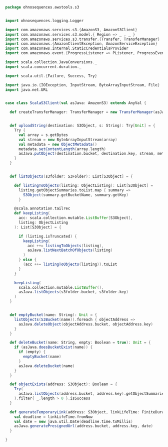 
```scala
package ohnosequences.awstools.s3


import ohnosequences.logging.Logger

import com.amazonaws.services.s3.{AmazonS3, AmazonS3Client}
import com.amazonaws.services.s3.model.{ Region => _ , _ }
import com.amazonaws.services.s3.transfer.{Transfer, TransferManager}
import com.amazonaws.{AmazonClientException, AmazonServiceException}
import com.amazonaws.internal.StaticCredentialsProvider
import com.amazonaws.event.{ProgressListener => PListener, ProgressEvent => PEvent}

import scala.collection.JavaConversions._
import scala.concurrent.duration._

import scala.util.{Failure, Success, Try}

import java.io.{IOException, InputStream, ByteArrayInputStream, File}
import java.net.URL


case class ScalaS3Client(val asJava: AmazonS3) extends AnyVal {

  def createTransferManager: TransferManager = new TransferManager(asJava)


  def uploadString(destination: S3Object, s: String): Try[Unit] = {
    Try {
      val array = s.getBytes
      val stream = new ByteArrayInputStream(array)
      val metadata = new ObjectMetadata()
      metadata.setContentLength(array.length)
      asJava.putObject(destination.bucket, destination.key, stream, metadata)
    }
  }


  def listObjects(s3folder: S3Folder): List[S3Object] = {

    def listingToObjects(listing: ObjectListing): List[S3Object] =
      listing.getObjectSummaries.toList.map { summary =>
        S3Object(summary.getBucketName, summary.getKey)
      }

    @scala.annotation.tailrec
    def keepListing(
      acc: scala.collection.mutable.ListBuffer[S3Object],
      listing: ObjectListing
    ): List[S3Object] = {

      if (listing.isTruncated) {
        keepListing(
          acc ++= listingToObjects(listing),
          asJava.listNextBatchOfObjects(listing)
        )
      } else {
        (acc ++= listingToObjects(listing)).toList
      }
    }

    keepListing(
      scala.collection.mutable.ListBuffer(),
      asJava.listObjects(s3folder.bucket, s3folder.key)
    )
  }


  def emptyBucket(name: String): Unit = {
    listObjects(S3Bucket(name)).foreach { objectAddress =>
      asJava.deleteObject(objectAddress.bucket, objectAddress.key)
    }
  }

  def deleteBucket(name: String, empty: Boolean = true): Unit = {
    if (asJava.doesBucketExist(name)) {
      if (empty) {
        emptyBucket(name)
      }
      asJava.deleteBucket(name)
    }
  }

  def objectExists(address: S3Object): Boolean = {
    Try(
      asJava.listObjects(address.bucket, address.key).getObjectSummaries
    ).filter{ _.length > 0 }.isSuccess
  }

  def generateTemporaryLink(address: S3Object, linkLifeTime: FiniteDuration): URL = {
    val deadline = linkLifeTime.fromNow
    val date = new java.util.Date(deadline.time.toMillis)
    asJava.generatePresignedUrl(address.bucket, address.key, date)
  }

}

```




[main/scala/ohnosequences/awstools/autoscaling/AutoScaling.scala]: ../autoscaling/AutoScaling.scala.md
[main/scala/ohnosequences/awstools/autoscaling/AutoScalingGroup.scala]: ../autoscaling/AutoScalingGroup.scala.md
[main/scala/ohnosequences/awstools/autoscaling/LaunchConfiguration.scala]: ../autoscaling/LaunchConfiguration.scala.md
[main/scala/ohnosequences/awstools/autoscaling/PurchaseModel.scala]: ../autoscaling/PurchaseModel.scala.md
[main/scala/ohnosequences/awstools/dynamodb/DynamoDBUtils.scala]: ../dynamodb/DynamoDBUtils.scala.md
[main/scala/ohnosequences/awstools/ec2/AMI.scala]: ../ec2/AMI.scala.md
[main/scala/ohnosequences/awstools/ec2/EC2.scala]: ../ec2/EC2.scala.md
[main/scala/ohnosequences/awstools/ec2/Filters.scala]: ../ec2/Filters.scala.md
[main/scala/ohnosequences/awstools/ec2/InstanceSpecs.scala]: ../ec2/InstanceSpecs.scala.md
[main/scala/ohnosequences/awstools/ec2/InstanceType.scala]: ../ec2/InstanceType.scala.md
[main/scala/ohnosequences/awstools/ec2/LaunchSpecs.scala]: ../ec2/LaunchSpecs.scala.md
[main/scala/ohnosequences/awstools/ec2/package.scala]: ../ec2/package.scala.md
[main/scala/ohnosequences/awstools/regions/Region.scala]: ../regions/Region.scala.md
[main/scala/ohnosequences/awstools/s3/address.scala]: address.scala.md
[main/scala/ohnosequences/awstools/s3/client.scala]: client.scala.md
[main/scala/ohnosequences/awstools/s3/package.scala]: package.scala.md
[main/scala/ohnosequences/awstools/s3/transfers.scala]: transfers.scala.md
[main/scala/ohnosequences/awstools/sns/SNS.scala]: ../sns/SNS.scala.md
[main/scala/ohnosequences/awstools/sns/Topic.scala]: ../sns/Topic.scala.md
[main/scala/ohnosequences/awstools/sqs/Queue.scala]: ../sqs/Queue.scala.md
[main/scala/ohnosequences/awstools/sqs/SQS.scala]: ../sqs/SQS.scala.md
[main/scala/ohnosequences/awstools/utils/AutoScalingUtils.scala]: ../utils/AutoScalingUtils.scala.md
[main/scala/ohnosequences/awstools/utils/DynamoDBUtils.scala]: ../utils/DynamoDBUtils.scala.md
[main/scala/ohnosequences/awstools/utils/SQSUtils.scala]: ../utils/SQSUtils.scala.md
[main/scala/ohnosequences/benchmark/Benchmark.scala]: ../../benchmark/Benchmark.scala.md
[main/scala/ohnosequences/logging/Logger.scala]: ../../logging/Logger.scala.md
[test/scala/ohnosequences/awstools/EC2Tests.scala]: ../../../../../test/scala/ohnosequences/awstools/EC2Tests.scala.md
[test/scala/ohnosequences/awstools/RegionTests.scala]: ../../../../../test/scala/ohnosequences/awstools/RegionTests.scala.md
[test/scala/ohnosequences/awstools/S3Tests.scala]: ../../../../../test/scala/ohnosequences/awstools/S3Tests.scala.md
[test/scala/ohnosequences/awstools/SQSTests.scala]: ../../../../../test/scala/ohnosequences/awstools/SQSTests.scala.md